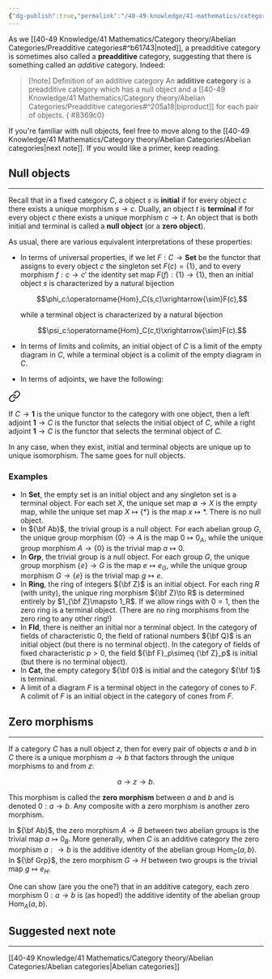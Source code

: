 ```yaml
---
{"dg-publish":true,"permalink":"/40-49-knowledge/41-mathematics/category-theory/abelian-categories/additive-categories/","tags":["category_theory/abelian_categories"],"updated":"2025-03-31T12:34:07-07:00"}
---
```


As we [[40-49 Knowledge/41 Mathematics/Category theory/Abelian Categories/Preadditive categories#^b61743\|noted]], a preadditive category is sometimes also called a **preadditive** category, suggesting that there is something called an *additive* category. Indeed:

> [!note] Definition of an additive category
> An **additive category** is a preadditive category which has a null object and a [[40-49 Knowledge/41 Mathematics/Category theory/Abelian Categories/Preadditive categories#^205a18\|biproduct]] for each pair of objects.
{ #8369c0}


If you're familiar with null objects, feel free to move along to the [[40-49 Knowledge/41 Mathematics/Category theory/Abelian Categories/Abelian categories\|next note]]. If you would like a primer, keep reading.

## Null objects
---

Recall that in a fixed category $C$, a object $s$ is **initial** if for every object $c$ there exists a unique morphism $s\to c$. Dually, an object $t$ is **terminal** if for every object $c$ there exists a unique morphism $c\to t$. An object that is both initial and terminal is called a **null object** (or a **zero object**).

As usual, there are various equivalent interpretations of these properties:

- In terms of universal properties, if we let $F:C\to\textbf{Set}$ be the functor that assigns to every object $c$ the singleton set $F(c)=\{1\}$, and to every morphism $f:c\to c'$ the identity set map $F(f):\{1\}\to \{1\}$, then an initial object $s$ is characterized by a natural bijection
  
  $$\phi_c:\operatorname{Hom}_C(s,c)\xrightarrow{\sim}F(c),$$
  
  while a terminal object is characterized by a natural bijection
  
  $$\psi_c:\operatorname{Hom}_C(c,t)\xrightarrow{\sim}F(c).$$

- In terms of limits and colimits, an initial object of $C$ is a limit of the empty diagram in $C$, while a terminal object is a colimit of the empty diagram in $C$.

- In terms of adjoints, we have the following:
  
  
<div class="transclusion internal-embed is-loaded"><a class="markdown-embed-link" href="/40-49-knowledge/41-mathematics/category-theory/adjoints/examples-of-adjoints/#ecad8c" aria-label="Open link"><svg xmlns="http://www.w3.org/2000/svg" width="24" height="24" viewBox="0 0 24 24" fill="none" stroke="currentColor" stroke-width="2" stroke-linecap="round" stroke-linejoin="round" class="svg-icon lucide-link"><path d="M10 13a5 5 0 0 0 7.54.54l3-3a5 5 0 0 0-7.07-7.07l-1.72 1.71"></path><path d="M14 11a5 5 0 0 0-7.54-.54l-3 3a5 5 0 0 0 7.07 7.07l1.71-1.71"></path></svg></a><div class="markdown-embed">



If $C\to \textbf{1}$ is the unique functor to the category with one object, then a left adjoint $\textbf{1}\to C$ is the functor that selects the initial object of $C$, while a right adjoint $\textbf{1}\to C$ is the functor that selects the terminal object of $C$. 

</div></div>


In any case, when they exist, initial and terminal objects are unique up to unique isomorphism. The same goes for null objects.

### Examples

- In $\textbf{Set}$, the empty set is an initial object and any singleton set is a terminal object. For each set $X$, the unique set map $\emptyset \to X$ is the empty map, while the unique set map $X\mapsto \{\ast\}$ is the map $x\mapsto \ast$. There is no null object.
- In ${\bf Ab}$, the trivial group is a null object. For each abelian group $G$, the unique group morphism $\{0\}\to A$ is the map $0\mapsto 0_A$, while the unique group morphism $A\to \{0\}$ is the trivial map $a\mapsto 0$.
- In $\textbf{Grp}$, the trivial group is a null object. For each group $G$, the unique group  morphism $\{e\}\to G$ is the map $e\mapsto e_G$, while the unique group morphism  $G\to \{e\}$ is the trivial map $g\mapsto e$.
- In $\textbf{Ring}$, the ring of integers ${\bf Z}$ is an initial object. For each ring $R$ (with unity), the unique ring morphism ${\bf Z}\to R$ is determined entirely by $1_{\bf Z}\mapsto 1_R$. If we allow rings with $0=1$, then the zero ring is a terminal object. (There are no ring morphisms from the zero ring to any other ring!)
- In $\textbf{Fld}$, there is neither an initial nor a terminal object. In the category of fields of characteristic $0$, the field of rational numbers ${\bf Q}$ is an initial object (but there is no terminal object). In the category of fields of fixed characteristic $p>0$, the field ${\bf F}_p\simeq {\bf Z}_p$ is initial (but there is no terminal object).
- In $\textbf{Cat}$, the empty category ${\bf 0}$ is initial and the category ${\bf 1}$ is terminal.
- A limit of a diagram $F$ is a terminal object in the category of cones to $F$. A colimit of $F$ is an initial object in the category of cones from $F$.

## Zero morphisms
---

If a category $C$ has a null object $z$, then for every pair of objects $a$ and $b$ in $C$ there is a unique morphism $a\to b$ that factors through the unique morphisms to and from $z$:

$$a\to z \to b.$$

This morphism is called the **zero morphism** between $a$ and $b$ and is denoted $0:a\to b$. Any composite with a zero morphism is another zero morphism.

In ${\bf Ab}$, the zero morphism $A\to B$ between two abelian groups is the trivial map $a\mapsto 0_B$. More generally, when $C$ is an additive category the zero morphism $a:\to b$ is the additive identity of the abelian group $\operatorname{Hom}_C(a,b)$. In ${\bf Grp}$, the zero morphism $G\to H$ between two groups is the trivial map $g\mapsto e_H$.

One can show (are you the one?) that in an additive category, each zero morphism $0:a\to b$ is (as hoped!) the additive identity of the abelian group $\operatorname{Hom}_A(a,b)$.

## Suggested next note
---

[[40-49 Knowledge/41 Mathematics/Category theory/Abelian Categories/Abelian categories\|Abelian categories]]
